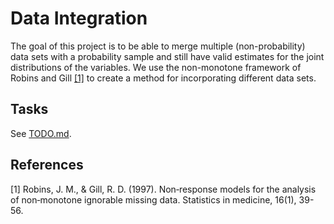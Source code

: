 
# Data Integration

The goal of this project is to be able to merge multiple (non-probability) data 
sets with a probability sample and still have valid estimates for the joint
distributions of the variables. We use the non-monotone framework of Robins and
Gill [[1]](#1) to create a method for incorporating different data sets.


## Tasks

See [TODO.md](TODO.md).

## References

<a id="1">[1]</a>
Robins, J. M., & Gill, R. D. (1997). Non‐response models for the analysis of 
non‐monotone ignorable missing data. Statistics in medicine, 16(1), 39-56.
